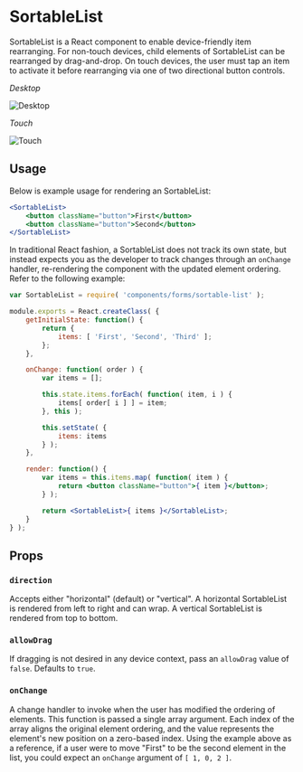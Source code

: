 SortableList
===============

SortableList is a React component to enable device-friendly item rearranging. For non-touch devices, child elements of SortableList can be rearranged by drag-and-drop. On touch devices, the user must tap an item to activate it before rearranging via one of two directional button controls.

*Desktop*

![Desktop](https://cldup.com/kcSdY87WOC.gif)

*Touch*

![Touch](https://cldup.com/G6xOcADYAl.gif)

## Usage

Below is example usage for rendering an SortableList:

```jsx
<SortableList>
	<button className="button">First</button>
	<button className="button">Second</button>
</SortableList>
```

In traditional React fashion, a SortableList does not track its own state, but instead expects you as the developer to track changes through an `onChange` handler, re-rendering the component with the updated element ordering. Refer to the following example:

```jsx
var SortableList = require( 'components/forms/sortable-list' );

module.exports = React.createClass( { 
	getInitialState: function() {
		return {
			items: [ 'First', 'Second', 'Third' ];
		};
	},

	onChange: function( order ) {
		var items = [];

		this.state.items.forEach( function( item, i ) {
			items[ order[ i ] ] = item;
		}, this );

		this.setState( {
			items: items
		} );
	},

	render: function() {
		var items = this.items.map( function( item ) {
			return <button className="button">{ item }</button>;
		} );

		return <SortableList>{ items }</SortableList>;
	}
} );
```

## Props

### `direction`

Accepts either "horizontal" (default) or "vertical". A horizontal SortableList is rendered from left to right and can wrap. A vertical SortableList is rendered from top to bottom.

### `allowDrag`

If dragging is not desired in any device context, pass an `allowDrag` value of `false`. Defaults to `true`.

### `onChange`

A change handler to invoke when the user has modified the ordering of elements. This function is passed a single array argument. Each index of the array aligns the original element ordering, and the value represents the element's new position on a zero-based index. Using the example above as a reference, if a user were to move "First" to be the second element in the list, you could expect an `onChange` argument of `[ 1, 0, 2 ]`.
